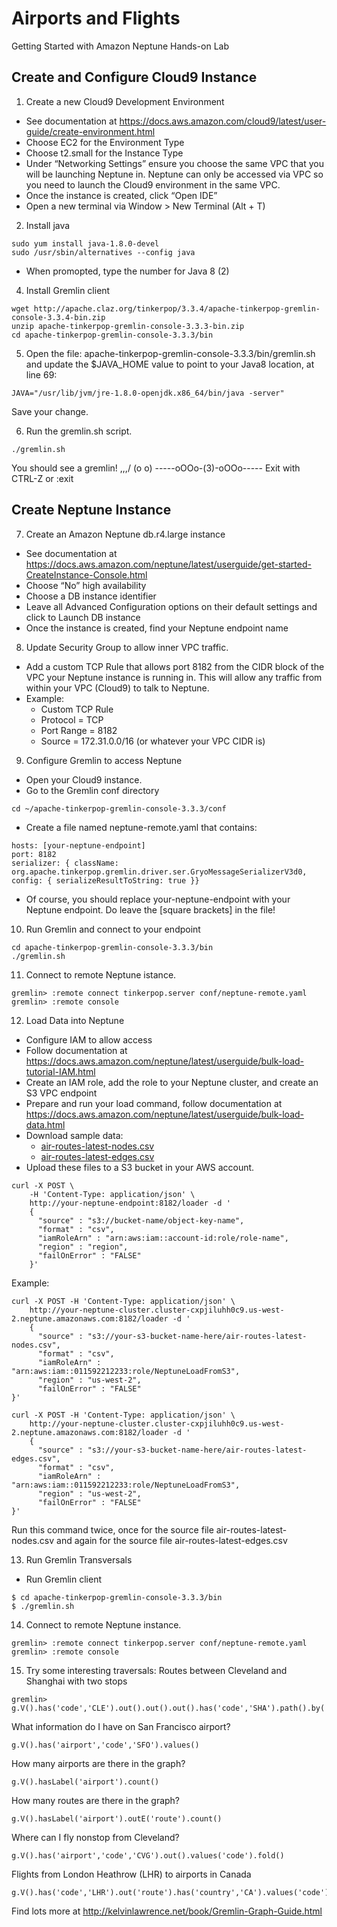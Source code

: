 # Airports and Flights

Getting Started with Amazon Neptune Hands-on Lab

## Create and Configure Cloud9 Instance

1. Create a new Cloud9 Development Environment
  * See documentation at https://docs.aws.amazon.com/cloud9/latest/user-guide/create-environment.html
  * Choose EC2 for the Environment Type
  * Choose t2.small for the Instance Type
  * Under “Networking Settings” ensure you choose the same VPC that you will be launching Neptune in. Neptune can only be accessed via VPC so you need to launch the Cloud9 environment in the same VPC.
  * Once the instance is created, click “Open IDE”
  * Open a new terminal via Window > New Terminal (Alt + T)

2. Install java
```
sudo yum install java-1.8.0-devel
sudo /usr/sbin/alternatives --config java
```
  * When promopted, type the number for Java 8 (2)

4. Install Gremlin client
```
wget http://apache.claz.org/tinkerpop/3.3.4/apache-tinkerpop-gremlin-console-3.3.4-bin.zip
unzip apache-tinkerpop-gremlin-console-3.3.3-bin.zip 
cd apache-tinkerpop-gremlin-console-3.3.3/bin
```
5. Open the file: apache-tinkerpop-gremlin-console-3.3.3/bin/gremlin.sh and update the $JAVA_HOME value to point to your Java8 location, at line 69:
```
JAVA="/usr/lib/jvm/jre-1.8.0-openjdk.x86_64/bin/java -server"
```
Save your change.

6. Run the gremlin.sh script.
```
./gremlin.sh
```
You should see a gremlin!
         \,,,/
         (o o)
-----oOOo-(3)-oOOo-----
Exit with CTRL-Z or :exit

## Create Neptune Instance

7.	Create an Amazon Neptune db.r4.large instance
  *	See documentation at	https://docs.aws.amazon.com/neptune/latest/userguide/get-started-CreateInstance-Console.html
  * Choose “No” high availability
  * Choose a DB instance identifier
  * Leave all Advanced Configuration options on their default settings and click to Launch DB instance
  * Once the instance is created, find your Neptune endpoint name
8. Update Security Group to allow inner VPC traffic.
  * Add a custom TCP Rule that allows port 8182 from the CIDR block of the VPC your Neptune instance is running in. This will allow any traffic from within your VPC (Cloud9) to talk to Neptune.
  * Example:
    *	Custom TCP Rule
    * Protocol = TCP
    * Port Range = 8182
    * Source = 172.31.0.0/16 (or whatever your VPC CIDR is)

9.	Configure Gremlin to access Neptune
  * Open your Cloud9 instance.
  * Go to the Gremlin conf directory
```
cd ~/apache-tinkerpop-gremlin-console-3.3.3/conf
```
  * Create a file named neptune-remote.yaml that contains:
```
hosts: [your-neptune-endpoint]
port: 8182
serializer: { className: org.apache.tinkerpop.gremlin.driver.ser.GryoMessageSerializerV3d0, config: { serializeResultToString: true }}
```
  * Of course, you should replace your-neptune-endpoint with your Neptune endpoint. Do leave the [square brackets] in the file!
10. Run Gremlin and connect to your endpoint
```
cd apache-tinkerpop-gremlin-console-3.3.3/bin
./gremlin.sh
```
11. Connect to remote Neptune istance.
```
gremlin> :remote connect tinkerpop.server conf/neptune-remote.yaml
gremlin> :remote console
```
12.	Load Data into Neptune
  * Configure IAM to allow access
  * Follow documentation at https://docs.aws.amazon.com/neptune/latest/userguide/bulk-load-tutorial-IAM.html
  * Create an IAM role, add the role to your Neptune cluster, and create an S3 VPC endpoint
  * Prepare and run your load command, follow documentation at https://docs.aws.amazon.com/neptune/latest/userguide/bulk-load-data.html 
  * Download sample data:
    * [air-routes-latest-nodes.csv](https://raw.githubusercontent.com/paulfryer/neptune-developer-workshop/master/Labs/Airports/air-routes-latest-nodes.csv)
    * [air-routes-latest-edges.csv](https://raw.githubusercontent.com/paulfryer/neptune-developer-workshop/master/Labs/Airports/air-routes-latest-edges.csv)
  * Upload these files to a S3 bucket in your AWS account.
```
curl -X POST \
    -H 'Content-Type: application/json' \
    http://your-neptune-endpoint:8182/loader -d '
    { 
      "source" : "s3://bucket-name/object-key-name", 
      "format" : "csv",  
      "iamRoleArn" : "arn:aws:iam::account-id:role/role-name", 
      "region" : "region", 
      "failOnError" : "FALSE"
    }'
```
Example:
```
curl -X POST -H 'Content-Type: application/json' \
    http://your-neptune-cluster.cluster-cxpjiluhh0c9.us-west-2.neptune.amazonaws.com:8182/loader -d '
    { 
      "source" : "s3://your-s3-bucket-name-here/air-routes-latest-nodes.csv", 
      "format" : "csv",  
      "iamRoleArn" : "arn:aws:iam::011592212233:role/NeptuneLoadFromS3", 
      "region" : "us-west-2", 
      "failOnError" : "FALSE"
}'

curl -X POST -H 'Content-Type: application/json' \
    http://your-neptune-cluster.cluster-cxpjiluhh0c9.us-west-2.neptune.amazonaws.com:8182/loader -d '
    { 
      "source" : "s3://your-s3-bucket-name-here/air-routes-latest-edges.csv", 
      "format" : "csv",  
      "iamRoleArn" : "arn:aws:iam::011592212233:role/NeptuneLoadFromS3", 
      "region" : "us-west-2", 
      "failOnError" : "FALSE"
}'
```

Run this command twice, once for the source file air-routes-latest-nodes.csv and again for the source file air-routes-latest-edges.csv

13.	Run Gremlin Transversals
  * Run Gremlin client
```
$ cd apache-tinkerpop-gremlin-console-3.3.3/bin
$ ./gremlin.sh
```
14. Connect to remote Neptune instance.
```
gremlin> :remote connect tinkerpop.server conf/neptune-remote.yaml
gremlin> :remote console
```
15. Try some interesting traversals:
Routes between Cleveland and Shanghai with two stops
```
gremlin> g.V().has('code','CLE').out().out().out().has('code','SHA').path().by('code')
```
What information do I have on San Francisco airport?
```
g.V().has('airport','code','SFO').values()
```
How many airports are there in the graph?
```
g.V().hasLabel('airport').count()
```
How many routes are there in the graph?
```
g.V().hasLabel('airport').outE('route').count()
```
Where can I fly nonstop from Cleveland?
```
g.V().has('airport','code','CVG').out().values('code').fold()
```
Flights from London Heathrow (LHR) to airports in Canada
```
g.V().has('code','LHR').out('route').has('country','CA').values('code')
```
Find lots more at http://kelvinlawrence.net/book/Gremlin-Graph-Guide.html
